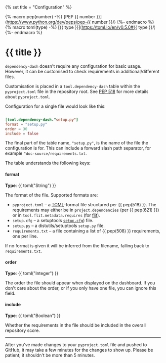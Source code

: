 {% set title = "Configuration" %}

{% macro pep(number) -%}
    [PEP {{ number }}](https://www.python.org/dev/peps/pep-{{ number }}/)
{%- endmacro %}
{% macro toml(type) -%}
    [{{ type }}](https://toml.io/en/v0.5.0#{{ type }}/)
{%- endmacro %}

# {{ title }}

`dependency-dash` doesn't require any configuration for basic usage.
However, it can be customised to check requirements in additional/different files.

Customisation is placed in a `tool.dependency-dash` table within the
`pyproject.toml` file in the repository root.
See [PEP 518](https://www.python.org/dev/peps/pep-0518/)
for more details about `pyproject.toml`.

Configuration for a single file would look like this:

```toml

[tool.dependency-dash."setup.py"]
format = "setup.py"
order = 30
include = false
```

The final part of the table name, ``"setup.py"``, is the name of the file the configuration is for.
This can include a forward slash path separator, for example ``"doc-source/requirements.txt``.

The table understands the following keys:

#### format

**Type**: {{ toml("String") }}

The format of the file. Supported formats are:

* `pyproject.toml` – a [TOML](https://toml.io/en/)-format file structured per {{ pep(518) }}. The requirements may either be in `project.dependencies` (per {{ pep(621) }}) or in `tool.flit.metadata.requires` (for [flit](https://flit.readthedocs.io/en/latest/)).
* `setup.cfg` – a setuptools [`setup.cfg`](https://setuptools.readthedocs.io/en/latest/userguide/declarative_config.html)) file.
* `setup.py` – a distutils/setuptools `setup.py` file.
* `requirements.txt` – a file containing a list of {{ pep(508) }} requirements, one per line.

If no format is given it will be inferred from the filename, falling back to `requirements.txt`.

#### order

**Type**: {{ toml("Integer") }}

The order the file should appear when displayed on the dashboard.
If you don't care about the order, or if you only have one file, you can ignore this field.


#### include

**Type**: {{ toml("Boolean") }}

Whether the requirements in the file should be included in the overall repository score.

-----

After you've made changes to your ``pyproject.toml`` file and pushed to GitHub, it may take a few minutes for the changes to show up. Please be patient; it shouldn't be more than 5 minutes.
